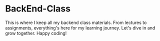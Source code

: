 # BackEnd-Class
This is where I keep all my backend class materials. From lectures to assignments, everything's here for my learning journey. Let's dive in and grow together. Happy coding!
